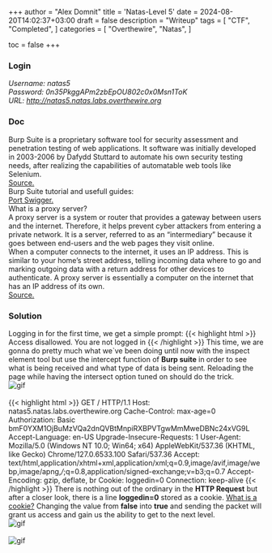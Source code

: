+++
author = "Alex Domnit"
title = 'Natas-Level 5'
date = 2024-08-20T14:02:37+03:00
draft = false
description = "Writeup"
tags = [
    "CTF",
    "Completed",
]
categories = [
    "Overthewire",
    "Natas",
]

toc = false
+++
### Login
*Username: natas5*\
*Password: 0n35PkggAPm2zbEpOU802c0x0Msn1ToK*\
*URL:      http://natas5.natas.labs.overthewire.org*

### Doc
Burp Suite is a proprietary software tool for security assessment and penetration testing of web applications. It software was initially developed in 2003-2006 by Dafydd Stuttard to automate his own security testing needs, after realizing the capabilities of automatable web tools like Selenium.\
[Source.](https://en.wikipedia.org/wiki/Burp_Suite)\
Burp Suite tutorial and usefull guides:\
[Port Swigger.](https://portswigger.net/burp/documentation/desktop/getting-started)\
What is a proxy server?\
A proxy server is a system or router that provides a gateway between users and the internet. Therefore, it helps prevent cyber attackers from entering a private network. It is a server, referred to as an “intermediary” because it goes between end-users and the web pages they visit online.\
When a computer connects to the internet, it uses an IP address. This is similar to your home’s street address, telling incoming data where to go and marking outgoing data with a return address for other devices to authenticate. A proxy server is essentially a computer on the internet that has an IP address of its own.\
[Source.](https://www.fortinet.com/resources/cyberglossary/proxy-server)


### Solution
Logging in for the first time, we get a simple prompt:
{{< highlight html >}}
Access disallowed. You are not logged in
{{< /highlight >}}
This time, we are gonna do pretty much what we`ve been doing until now with the inspect element tool but use the intercept function of **Burp suite** in order to see what is being received and what type of data is being sent. Reloading the page while having the intersect option tuned on should do the trick.
<img src="/img/natas/natas5-1.png" alt="gif" style="display: block; margin-left: auto; margin-right: auto;">
<br>
{{< highlight html >}}
GET / HTTP/1.1
Host: natas5.natas.labs.overthewire.org
Cache-Control: max-age=0
Authorization: Basic bmF0YXM1OjBuMzVQa2dnQVBtMnpiRXBPVTgwMmMweDBNc24xVG9L
Accept-Language: en-US
Upgrade-Insecure-Requests: 1
User-Agent: Mozilla/5.0 (Windows NT 10.0; Win64; x64) AppleWebKit/537.36 (KHTML, like Gecko) Chrome/127.0.6533.100 Safari/537.36
Accept: text/html,application/xhtml+xml,application/xml;q=0.9,image/avif,image/webp,image/apng,*/*;q=0.8,application/signed-exchange;v=b3;q=0.7
Accept-Encoding: gzip, deflate, br
Cookie: loggedin=0
Connection: keep-alive
{{< /highlight >}}
There is nothing out of the ordinary in the <strong>HTTP Request</strong> but after a closer look, there is a line <strong>loggedin=0</strong> stored as a cookie. [What is a cookie?](https://www.kaspersky.com/resource-center/definitions/cookies) Changing the value from <strong>false</strong> into <strong>true</strong> and sending the packet will grant us access and gain us the ability to get to the next level.
<img src="/img/natas/natas5-2.png" alt="gif" style="display: block; margin-left: auto; margin-right: auto;">
<br>
<img src="/img/natas/natas5-3.png" alt="gif" style="display: block; margin-left: auto; margin-right: auto;">
<br>